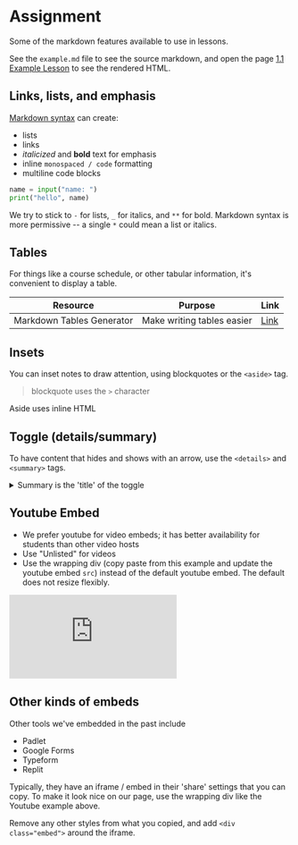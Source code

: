 # Assignment

Some of the markdown features available to use in lessons. 

See the `example.md` file to see the source markdown, and open the page [1.1 Example Lesson](./example.md) to see the rendered HTML.

## Links, lists, and emphasis

[Markdown syntax](https://www.markdownguide.org/basic-syntax/) can create:

- lists
- links
- _italicized_ and **bold** text for emphasis
- inline `monospaced / code` formatting
- multiline code blocks

```python
name = input("name: ")
print("hello", name)
```

We try to stick to `-` for lists, `_` for italics, and `**` for bold. Markdown syntax is
more permissive -- a single `*` could mean a list or italics.

## Tables

For things like a course schedule, or other tabular information, it's convenient
to display a table.

| Resource | Purpose | Link |
|---|---|---|
| Markdown Tables Generator | Make writing tables easier | [Link](https://www.tablesgenerator.com/markdown_tables) |

## Insets

You can inset notes to draw attention, using blockquotes or the `<aside>` tag.

> blockquote
> uses the `>` character

<aside>

  Aside uses inline HTML

</aside>

## Toggle (details/summary)

To have content that hides and shows with an arrow, use the `<details>` and
`<summary>` tags.

<details><summary>Summary is the 'title' of the toggle</summary>

The other content within `<details>` is hidden until toggled open.

**You can have other kinds of content within a toggle.**

I frequently use it to hide videos or other embeds that are optional viewing.

</details>


## Youtube Embed

* We prefer youtube for video embeds; it has better availability for students than other video hosts
* Use "Unlisted" for videos
* Use the wrapping div (copy paste from this example and update the youtube embed `src`) instead of the default youtube embed. The default does not resize flexibly.

<div class="embed"><iframe src="https://www.youtube.com/embed/jfa-YLyanFw" title="Weather - Reading from API Part 1" frameborder="0" allow="accelerometer; autoplay; clipboard-write; encrypted-media; gyroscope; picture-in-picture" allowfullscreen></iframe></div>

## Other kinds of embeds

Other tools we've embedded in the past include

- Padlet
- Google Forms
- Typeform
- Replit

Typically, they have an iframe / embed in their 'share' settings that you can copy. To make it look nice on our page, use the wrapping div like the Youtube example above. 

Remove any other styles from what you copied, and add `<div class="embed">` around the iframe.
